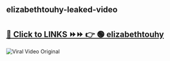 
 ## elizabethtouhy-leaked-video 

# <h2><a href="https://clipsfans.com/elizabethtouhy&ref=git">🔗 Click to LINKS ⏩⏩ 👉 🟢 elizabethtouhy </a></h2>

<a href="https://clipsfans.com/elizabethtouhy&ref=git" rel="nofollow" data-target="animated-image.originalLink"><img src="https://i.ibb.co.com/xMMVF88/686577567.gif" alt="Viral Video Original" style="max-width: 100%; display: inline-block;" data-target="animated-image.originalImage"></a>
